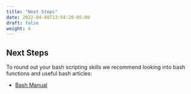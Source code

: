 ```yaml
---
title: "Next Steps"
date: 2022-04-08T13:54:20-05:00
draft: false
weight: 4
---
```


## Next Steps

To round out your bash scripting skills we recommend looking into bash functions and useful bash articles:
- [Bash Manual](https://www.gnu.org/software/bash/manual/html_node/index.html)